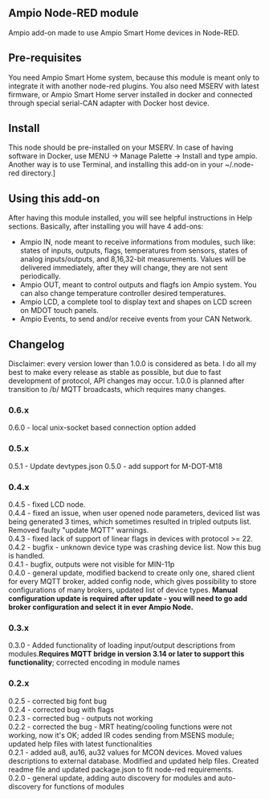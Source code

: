 ## Ampio Node-RED module
Ampio add-on made to use Ampio Smart Home devices in Node-RED.

## Pre-requisites
You need Ampio Smart Home system, because this module is meant only to integrate it with another node-red plugins.
You also need MSERV with latest firmware, or Ampio Smart Home server installed in docker and connected through special serial-CAN adapter with Docker host device. 

## Install
This node should be pre-installed on your MSERV. In case of having software in Docker, use MENU -> Manage Palette -> Install and type ampio. Another way is to use Terminal, and installing this add-on in your ~/.node-red directory.]

## Using this add-on
After having this module installed, you will see helpful instructions in Help sections.
Basically, after installing you will have 4 add-ons:
- Ampio IN, node meant to receive informations from modules, such like: states of inputs, outputs, flags, temperatures from sensors, states of analog inputs/outputs, and 8,16,32-bit measurements. Values will be delivered immediately, after they will change, they are not sent periodically.
- Ampio OUT, meant to control outputs and flagfs ion Ampio system. You can also change temperature controller desired temperatures.
- Ampio LCD, a complete tool to display text and shapes on LCD screen on MDOT touch panels.
- Ampio Events, to send and/or receive events from your CAN Network. 

## Changelog
Disclaimer: every version lower than 1.0.0 is considered as beta. I do all my best to make every release as stable as possible, but due to fast development of protocol, API changes may occur. 1.0.0 is planned after transition to /b/ MQTT broadcasts, which requires many changes. 

### 0.6.x
0.6.0 - local unix-socket based connection option added

### 0.5.x
0.5.1 - Update devtypes.json
0.5.0 - add support for M-DOT-M18

### 0.4.x
0.4.5 - fixed LCD node.<br>
0.4.4 - fixed an issue, when user opened node parameters, deviced list was being generated 3 times, which sometimes resulted in tripled outputs list. Removed faulty "update MQTT" warnings.<br>
0.4.3 - fixed lack of support of linear flags in devices with protocol >= 22. <br>
0.4.2 - bugfix - unknown device type was crashing device list. Now this bug is handled. <br>
0.4.1 - bugfix, outputs were not visible for MIN-11p <br>
0.4.0 - general update, modified backend to create only one, shared client for every MQTT broker, added config node, which gives possibility to store configurations of many brokers, updated list of device types. **Manual configuration update is required after update - you will need to go add broker configuration and select it in ever Ampio Node.** <br>


### 0.3.x
0.3.0 - Added functionality of loading input/output descriptions from modules.**Requires MQTT bridge in version 3.14 or later to support this functionality**; corrected encoding in module names<br>

### 0.2.x
0.2.5 - corrected big font bug<br>
0.2.4 - corrected bug with flags<br>
0.2.3 - corrected bug - outputs not working<br>
0.2.2 - corrected the bug - MRT heating/cooling functions were not working, now it's OK; added IR codes sending from MSENS module; updated help files with latest functionalities<br>
0.2.1 - added au8, au16, au32 values for MCON devices. Moved values descriptions to external database. Modified and updated help files. Created readme file and updated package.json to fit node-red requirements.<br>
0.2.0 - general update, adding auto discovery for modules and auto-discovery for functions of modules

